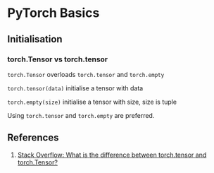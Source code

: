 # PyTorch Basics

## Initialisation

### torch.Tensor vs torch.tensor

`torch.Tensor` overloads `torch.tensor` and `torch.empty` 

`torch.tensor(data)` initialise a tensor with data

`torch.empty(size)` initialise a tensor with size, size is tuple

Using `torch.tensor` and `torch.empty` are preferred.



## References

1. [Stack Overflow: What is the difference between torch.tensor and torch.Tensor?](https://stackoverflow.com/questions/51911749/what-is-the-difference-between-torch-tensor-and-torch-tensor)


